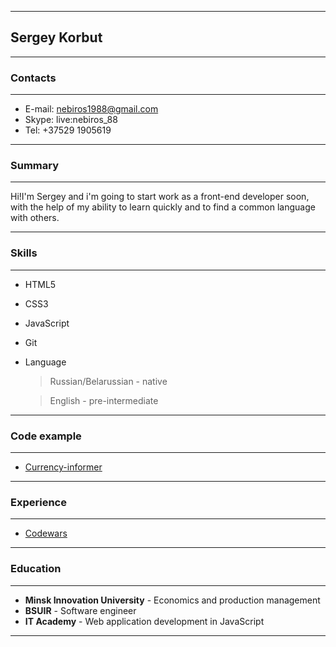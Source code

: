 
 ---

 ## Sergey Korbut

 ---

 ### Contacts
 ---
 * E-mail: nebiros1988@gmail.com
 * Skype: live:nebiros_88
 * Tel: +37529 1905619

 ---
### Summary
---
Hi!I'm Sergey and i'm going to start work as a front-end developer soon, with the help of my ability to learn quickly and to find a common language with others.

---
### Skills
---
* HTML5
* CSS3
* JavaScript
* Git
* Language 
    > Russian/Belarussian - native

    > English - pre-intermediate

---
### Code example
---
* [Currency-informer](https://github.com/nebiros88/Currency-informer)
---
### Experience
---
* [Codewars](https://www.codewars.com/users/nebiros88)
---
### Education
---
* **Minsk Innovation University** - Economics and production management
* **BSUIR** - Software engineer
* **IT Academy** - Web application development in JavaScript
---








